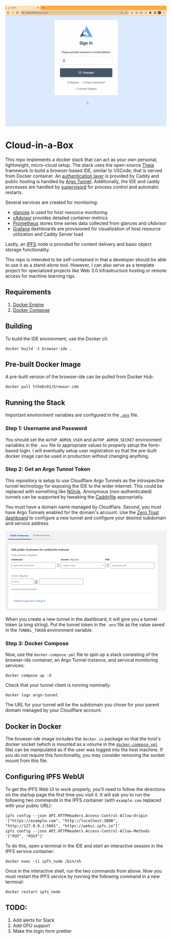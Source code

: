 ![Alt Text](/demo.gif)

# Cloud-in-a-Box

This repo implements a docker stack that can act as your own personal, lightweight, micro-cloud setup. The 
stack uses the open-source [Theia](https://theia-ide.org/) framework to build a browser-based IDE, similar 
to VSCode, that is served from Docker container. An [authentication layer](https://github.com/greenpau/caddy-security) 
is provided by Caddy and public hosting is handled by [Argo Tunnel](https://www.cloudflare.com/products/tunnel/).
Additionally, the IDE and caddy processes are handled by [supervisord](http://supervisord.org/) for process control 
and automatic restarts. 

Several services are created for monitoring:
- [glances](https://nicolargo.github.io/glances/) is used for host resource monitoring
- [cAdvisor](https://github.com/google/cadvisor) provides detailed container metrics
- [Prometheus](https://prometheus.io/) stores time series data collected from glances and cAdvisor
- [Grafana]() dashboards are provisioned for visualization of host resource utilization and Caddy Server load

Lastly, an [IPFS](https://ipfs.io/) node is provided for content delivery and basic object storage functionality. 

This repo is intended to be self-contained in that a developer should be able to use it as a stand-alone tool. However,
I can also serve as a template project for specialized projects like Web 3.0 infrastructure hosting or remote access
for machine learning rigs. 

## Requirements

1. [Docker Engine](https://docs.docker.com/engine/install/)
2. [Docker Compose](https://docs.docker.com/compose/install/)

## Building

To build the IDE environment, use the Docker cli:

```
docker build -t browser-ide .
```

## Pre-built Docker Image

A pre-built version of the browser-ide can be pulled from Docker Hub:

```
docker pull tthebc01/browser-ide
```

## Running the Stack

Important environment variables are configured in the [`.env`](.env) file. 

### Step 1: Username and Password

You should set the `AUTHP_ADMIN_USER` and `AUTHP_ADMIN_SECRET` environment variables in the `.env` file to 
appropriate values to properly setup the form-based login. I will eventually setup user registration so that 
the pre-built docker image can be used in production without changing anything. 

### Step 2: Get an Argo Tunnel Token

This repository is setup to use Cloudflare Argo Tunnels as the introspective tunnel technology for exposing the 
IDE to the wider internet. This could be replaced with something like [NGrok](https://ngrok.com/). Anonymous 
(non-authenticated) tunnels can be supported by tweaking the [Caddyfile](/browser-ide/Caddyfile) appropriatly. 

You must have a domain name managed by Cloudflare. Second, you must have Argo Tunnels enabled for 
the domain's account. Use the [Zero Trust dashboard](https://dash.teams.cloudflare.com/) to configure a new 
tunnel and configure your desired subdomain and service address. 

![Alt Text](/tunnel-config.png)

When you create a new tunnel in the dashboard, it will give you a tunnel token (a long string). Put the tunnel 
token in the `.env` file as the value saved in the `TUNNEL_TOKEN` environment variable.

### Step 3: Docker Compose

Now, use the `docker-compose.yml` file to spin up a stack consisting of the browser-ide container, an Argo Tunnel
instance, and servical monitoring services:

```
docker compose up -d
```

Check that your tunnel client is running nominally:

```
docker logs argo-tunnel
```

The URL for your tunnel will be the subdomain you chose for your parent domain managed by your Cloudflare
account.

## Docker in Docker

The browser-ide image includes the `docker.io` package so that the host's docker socket (which is mounted as a volume in 
the [`docker-compose.yml`](/docker-compose.yml#L6) file) can be manipulated as if the user was logged into the host machine. 
If you do not require this functionality, you may consider removing the socket mount from this file. 

## Configuring IPFS WebUI

To get the IPFS Web UI to work properly, you'll need to follow the directions on the startup page the first time you visit it.
It will ask you to run the following two commands in the IPFS container (with `example.com` replaced with your public URL):

```shell
ipfs config --json API.HTTPHeaders.Access-Control-Allow-Origin '["https://example.com", "http://localhost:3000", "http://127.0.0.1:5001", "https://webui.ipfs.io"]'
ipfs config --json API.HTTPHeaders.Access-Control-Allow-Methods '["PUT", "POST"]'
```

To do this, open a terminal in the IDE and start an interactive session in the IPFS service container:

```shell
docker exec -ti ipfs_node /bin/sh
```

Once in the interactive shell, run the two commands from above. Now you must restart the IPFS service by running the following command
in a new terminal:

```shell
docker restart ipfs_node
```

## TODO:

1. Add alerts for Slack
2. Add GPU support
3. Make the login form prettier